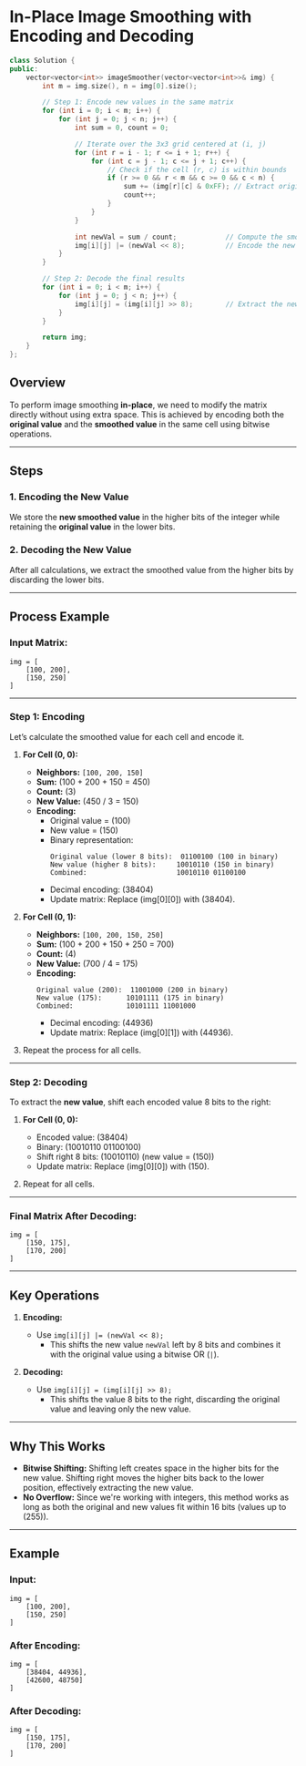 # In-Place Image Smoothing with Encoding and Decoding
```cpp
class Solution {
public:
    vector<vector<int>> imageSmoother(vector<vector<int>>& img) {
        int m = img.size(), n = img[0].size();

        // Step 1: Encode new values in the same matrix
        for (int i = 0; i < m; i++) {
            for (int j = 0; j < n; j++) {
                int sum = 0, count = 0;

                // Iterate over the 3x3 grid centered at (i, j)
                for (int r = i - 1; r <= i + 1; r++) {
                    for (int c = j - 1; c <= j + 1; c++) {
                        // Check if the cell (r, c) is within bounds
                        if (r >= 0 && r < m && c >= 0 && c < n) {
                            sum += (img[r][c] & 0xFF); // Extract original value
                            count++;
                        }
                    }
                }

                int newVal = sum / count;            // Compute the smoothed value
                img[i][j] |= (newVal << 8);          // Encode the new value in the higher bits
            }
        }

        // Step 2: Decode the final results
        for (int i = 0; i < m; i++) {
            for (int j = 0; j < n; j++) {
                img[i][j] = (img[i][j] >> 8);        // Extract the new value
            }
        }

        return img;
    }
};

```

## Overview
To perform image smoothing **in-place**, we need to modify the matrix directly without using extra space. This is achieved by encoding both the **original value** and the **smoothed value** in the same cell using bitwise operations.

---

## Steps

### 1. **Encoding the New Value**
We store the **new smoothed value** in the higher bits of the integer while retaining the **original value** in the lower bits.  

### 2. **Decoding the New Value**
After all calculations, we extract the smoothed value from the higher bits by discarding the lower bits.

---

## Process Example

### Input Matrix:
```
img = [
    [100, 200],
    [150, 250]
]
```

---

### Step 1: Encoding

Let’s calculate the smoothed value for each cell and encode it.

1. **For Cell (0, 0):**
   - **Neighbors:** `[100, 200, 150]`
   - **Sum:** \(100 + 200 + 150 = 450\)
   - **Count:** \(3\)
   - **New Value:** \(450 / 3 = 150\)
   - **Encoding:**
     - Original value = \(100\)
     - New value = \(150\)
     - Binary representation:
       ```
       Original value (lower 8 bits):  01100100 (100 in binary)
       New value (higher 8 bits):     10010110 (150 in binary)
       Combined:                      10010110 01100100
       ```
     - Decimal encoding: \(38404\)
     - Update matrix: Replace \(img[0][0]\) with \(38404\).

2. **For Cell (0, 1):**
   - **Neighbors:** `[100, 200, 150, 250]`
   - **Sum:** \(100 + 200 + 150 + 250 = 700\)
   - **Count:** \(4\)
   - **New Value:** \(700 / 4 = 175\)
   - **Encoding:**
     ```
     Original value (200):  11001000 (200 in binary)
     New value (175):      10101111 (175 in binary)
     Combined:             10101111 11001000
     ```
     - Decimal encoding: \(44936\)
     - Update matrix: Replace \(img[0][1]\) with \(44936\).

3. Repeat the process for all cells.

---

### Step 2: Decoding

To extract the **new value**, shift each encoded value 8 bits to the right:

1. **For Cell (0, 0):**
   - Encoded value: \(38404\)
   - Binary: \(10010110 01100100\)
   - Shift right 8 bits: \(10010110\) (new value = \(150\))
   - Update matrix: Replace \(img[0][0]\) with \(150\).

2. Repeat for all cells.

---

### Final Matrix After Decoding:
```
img = [
    [150, 175],
    [170, 200]
]
```

---

## Key Operations

1. **Encoding:**
   - Use `img[i][j] |= (newVal << 8);`  
     - This shifts the new value `newVal` left by 8 bits and combines it with the original value using a bitwise OR (`|`).

2. **Decoding:**
   - Use `img[i][j] = (img[i][j] >> 8);`  
     - This shifts the value 8 bits to the right, discarding the original value and leaving only the new value.

---

## Why This Works
- **Bitwise Shifting:** Shifting left creates space in the higher bits for the new value. Shifting right moves the higher bits back to the lower position, effectively extracting the new value.
- **No Overflow:** Since we're working with integers, this method works as long as both the original and new values fit within 16 bits (values up to \(255\)).

---

## Example

### Input:
```
img = [
    [100, 200],
    [150, 250]
]
```

### After Encoding:
```
img = [
    [38404, 44936],
    [42600, 48750]
]
```

### After Decoding:
```
img = [
    [150, 175],
    [170, 200]
]
